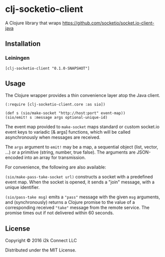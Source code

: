 # clj-socketio-client

A Clojure library that wraps https://github.com/socketio/socket.io-client-java

## Installation

### Leiningen

```
[clj-socketio-client "0.1.0-SNAPSHOT"]
```

## Usage

The Clojure wrapper provides a thin convenience layer atop the Java client.

```
(:require [clj-socketio-client.core :as sio])

(def s (sio/make-socket "http://host:port" event-map))
(sio/emit! s :message args optional-unique-id)
```
The event map provided to `make-socket` maps standard or custom socket.io event keys to variadic [& args] functions, which will be called asynchronously when messages are received.  

The `args` argument to `emit!` may be a map, a sequential object (list, vector, ...) or a primitive (string, number, true false).  The arguments are JSON-encoded into an array for transmission.

For convenience, the following are also available:

`(sio/make-pass-take-socket url)` constructs a socket with a predefined event map.  When the socket is opened, it sends a "join" message, with a unique identifier.  

`(sio/pass-take msg)` emits a `"pass"` message with the given `msg` arguments, and (synchronously) returns a Clojure promise to the value of a corresponding received `"take"` message from the remote service.  The promise times out if not delivered within 60 seconds.

## License

Copyright © 2016 i2k Connect LLC

Distributed under the MIT License.
